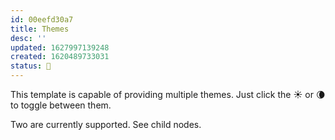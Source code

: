 ```yaml
---
id: 00eefd30a7
title: Themes
desc: ''
updated: 1627997139248
created: 1620489733031
status: 🌿
---
```


This template is capable of providing multiple themes. Just click the ☀️ or 🌘 to toggle between them.

Two are currently supported. See child nodes.
